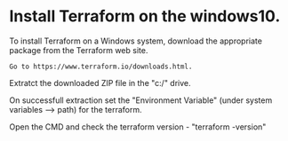 # Install Terraform on the windows10.

To install Terraform on a Windows system, download the appropriate package from the Terraform web site.

```Go to https://www.terraform.io/downloads.html.```

Extratct the downloaded ZIP file in the "c:/" drive.

On successfull extraction set the "Environment Variable" (under system variables --> path) for the terraform.

Open the CMD and check the terraform version - "terraform -version"
